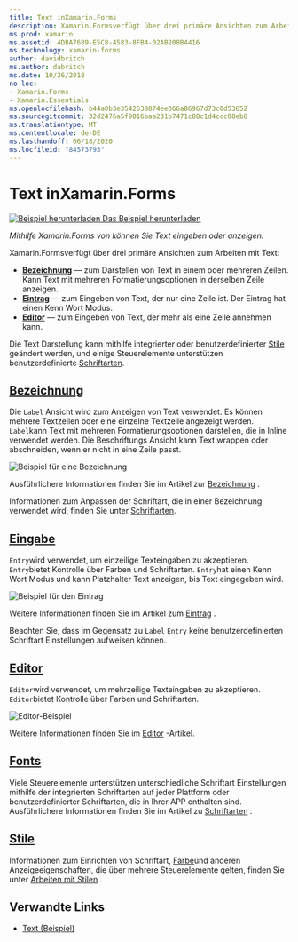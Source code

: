 ```yaml
---
title: Text inXamarin.Forms
description: Xamarin.Formsverfügt über drei primäre Ansichten zum Arbeiten mit Text. in diesem Artikel wird erläutert, wie Sie diese zum eingeben und Anzeigen von Text in- Xamarin.Forms Anwendungen verwenden.
ms.prod: xamarin
ms.assetid: 4DBA7689-E5C8-4583-8FB4-02AB208B4416
ms.technology: xamarin-forms
author: davidbritch
ms.author: dabritch
ms.date: 10/26/2018
no-loc:
- Xamarin.Forms
- Xamarin.Essentials
ms.openlocfilehash: b44a0b3e3542638874ee366a86967d73c0d53652
ms.sourcegitcommit: 32d2476a5f9016baa231b7471c88c1d4ccc08eb8
ms.translationtype: MT
ms.contentlocale: de-DE
ms.lasthandoff: 06/18/2020
ms.locfileid: "84573793"
---
```

# <a name="text-in-xamarinforms"></a>Text inXamarin.Forms

[![Beispiel herunterladen](~/media/shared/download.png) Das Beispiel herunterladen](https://docs.microsoft.com/samples/xamarin/xamarin-forms-samples/userinterface-text)

_Mithilfe Xamarin.Forms von können Sie Text eingeben oder anzeigen._

Xamarin.Formsverfügt über drei primäre Ansichten zum Arbeiten mit Text:

- **[Bezeichnung](#label)** &mdash; zum Darstellen von Text in einem oder mehreren Zeilen. Kann Text mit mehreren Formatierungsoptionen in derselben Zeile anzeigen.
- **[Eintrag](#entry)** &mdash; zum Eingeben von Text, der nur eine Zeile ist. Der Eintrag hat einen Kenn Wort Modus.
- **[Editor](#editor)** &mdash; zum Eingeben von Text, der mehr als eine Zeile annehmen kann.

Die Text Darstellung kann mithilfe integrierter oder benutzerdefinierter [Stile](#styles) geändert werden, und einige Steuerelemente unterstützen benutzerdefinierte [Schriftarten](#fonts).

## <a name="label"></a>[Bezeichnung](label.md)

Die `Label` Ansicht wird zum Anzeigen von Text verwendet. Es können mehrere Textzeilen oder eine einzelne Textzeile angezeigt werden. `Label`kann Text mit mehreren Formatierungsoptionen darstellen, die in Inline verwendet werden. Die Beschriftungs Ansicht kann Text wrappen oder abschneiden, wenn er nicht in eine Zeile passt.

![Beispiel für eine Bezeichnung](images/label.png)

Ausführlichere Informationen finden Sie im Artikel zur [Bezeichnung](label.md) .

Informationen zum Anpassen der Schriftart, die in einer Bezeichnung verwendet wird, finden Sie unter [Schriftarten](fonts.md).

## <a name="entry"></a>[Eingabe](entry.md)

`Entry`wird verwendet, um einzeilige Texteingaben zu akzeptieren. `Entry`bietet Kontrolle über Farben und Schriftarten. `Entry`hat einen Kenn Wort Modus und kann Platzhalter Text anzeigen, bis Text eingegeben wird.

![Beispiel für den Eintrag](images/entry.png)

Weitere Informationen finden Sie im Artikel zum [Eintrag](entry.md) .

Beachten Sie, dass im Gegensatz zu `Label` `Entry` keine benutzerdefinierten Schriftart Einstellungen aufweisen können.

## <a name="editor"></a>[Editor](editor.md)

`Editor`wird verwendet, um mehrzeilige Texteingaben zu akzeptieren. `Editor`bietet Kontrolle über Farben und Schriftarten.

![Editor-Beispiel](images/editor.png)

Weitere Informationen finden Sie im [Editor](editor.md) -Artikel.

## <a name="fonts"></a>[Fonts](fonts.md)

Viele Steuerelemente unterstützen unterschiedliche Schriftart Einstellungen mithilfe der integrierten Schriftarten auf jeder Plattform oder benutzerdefinierter Schriftarten, die in Ihrer APP enthalten sind. Ausführlichere Informationen finden Sie im Artikel zu [Schriftarten](fonts.md) .

## <a name="styles"></a>[Stile](styles.md)

Informationen zum Einrichten von Schriftart, [Farbe](~/xamarin-forms/user-interface/colors.md)und anderen Anzeigeeigenschaften, die über mehrere Steuerelemente gelten, finden Sie unter [Arbeiten mit Stilen](~/xamarin-forms/user-interface/styles/index.md) .

## <a name="related-links"></a>Verwandte Links

- [Text (Beispiel)](https://docs.microsoft.com/samples/xamarin/xamarin-forms-samples/userinterface-text)
